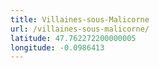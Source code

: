 ```yaml
---
title: Villaines-sous-Malicorne
url: /villaines-sous-malicorne/
latitude: 47.762272200000005
longitude: -0.0986413
---
```

